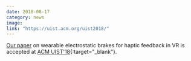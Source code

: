 ```yaml
---
date: 2018-08-17
category: news
image: 
link: "https://uist.acm.org/uist2018/"
---
```


[Our paper](/publications/2018/dextres/) on wearable electrostatic brakes for haptic feedback in VR is accepted at [ACM UIST'18](https://uist.acm.org/uist2018/){:target="_blank"}.